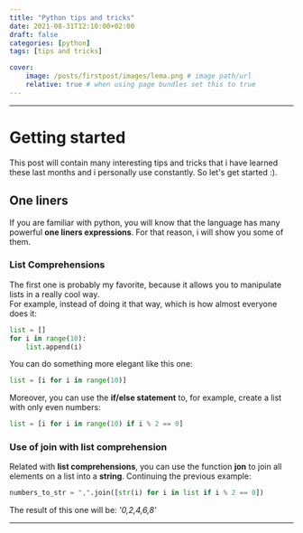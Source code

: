 ```yaml
---
title: "Python tips and tricks"
date: 2021-08-31T12:10:00+02:00
draft: false
categories: [python]
tags: [tips and tricks]

cover:
    image: /posts/firstpost/images/lema.png # image path/url
    relative: true # when using page bundles set this to true
---
```

---
# Getting started
This post will contain many interesting tips and tricks that i have learned these last months and i  personally use constantly. 
So let's get started :).
## One liners
If you are familiar with python, you will know that the 
language has many powerful **one liners expressions**. For that reason, i will show you some of them. 
### List Comprehensions
The first one is probably my favorite, because it allows you to  manipulate lists in a really cool way.  
For example, instead of doing it that way, which is how almost everyone does it:
```python
list = []
for i in range(10):
    list.append(i)
```
You can do something more elegant like this one:
```python
list = [i for i in range(10)]
```
Moreover, you can use the **if/else statement** to, for example, create a list with only even numbers:
```python
list = [i for i in range(10) if i % 2 == 0]
```
### Use of join with list comprehension
Related with **list comprehensions**, you can use the function **jon** to join all elements on a list into a **string**. 
Continuing the previous example: 
```python
numbers_to_str = ",".join([str(i) for i in list if i % 2 == 0])
``` 
The result of this one will be:
*'0,2,4,6,8'*







---
